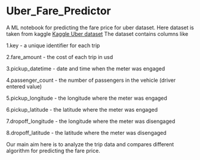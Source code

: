 # Uber_Fare_Predictor
A ML notebook for predicting the fare price for uber dataset. Here dataset is taken from kaggle [Kaggle Uber dataset](https://www.kaggle.com/yasserh/uber-fares-dataset)
The dataset contains columns like 

1.key - a unique identifier for each trip

2.fare_amount - the cost of each trip in usd

3.pickup_datetime - date and time when the meter was engaged

4.passenger_count - the number of passengers in the vehicle (driver entered value)

5.pickup_longitude - the longitude where the meter was engaged

6.pickup_latitude - the latitude where the meter was engaged

7.dropoff_longitude - the longitude where the meter was disengaged

8.dropoff_latitude - the latitude where the meter was disengaged

Our main aim here is to analyze the trip data and compares different algorithm for predicting the fare price.


